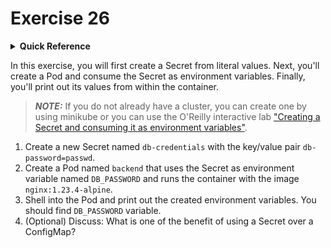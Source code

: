# Exercise 26

<details>
<summary><b>Quick Reference</b></summary>
<p>

* Namespace: `default`<br>
* Documentation: [Secrets](https://kubernetes.io/docs/concepts/configuration/secret/)

</p>
</details>

In this exercise, you will first create a Secret from literal values. Next, you'll create a Pod and consume the Secret as environment variables. Finally, you'll print out its values from within the container.

> **_NOTE:_** If you do not already have a cluster, you can create one by using minikube or you can use the O'Reilly interactive lab ["Creating a Secret and consuming it as environment variables"](https://learning.oreilly.com/scenarios/ckad-configuration-creating/9781098104894/).

1. Create a new Secret named `db-credentials` with the key/value pair `db-password=passwd`.
2. Create a Pod named `backend` that uses the Secret as environment variable named `DB_PASSWORD` and runs the container with the image `nginx:1.23.4-alpine`.
3. Shell into the Pod and print out the created environment variables. You should find `DB_PASSWORD` variable.
4. (Optional) Discuss: What is one of the benefit of using a Secret over a ConfigMap?
